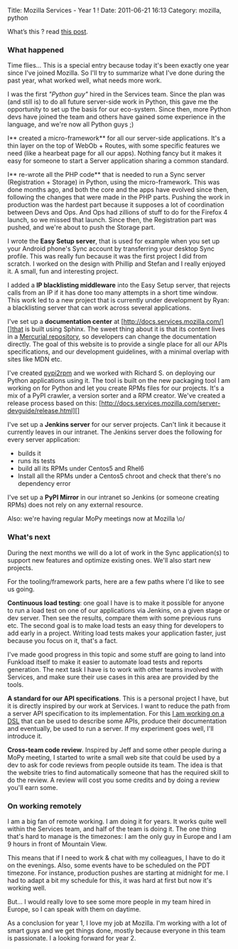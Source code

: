 Title: Mozilla Services - Year 1 !
Date: 2011-06-21 16:13
Category: mozilla, python

What’s this ? read [this post][].   
### What happened

  
Time flies... This is a special entry because today it's been exactly
one year since I've joined Mozilla. So I'll try to summarize what I've
done during the past year, what worked well, what needs more work.   
  
I was the first *"Python guy"* hired in the Services team. Since the
plan was (and still is) to do all future server-side work in Python,
this gave me the opportunity to set up the basis for our eco-system.
Since then, more Python devs have joined the team and others have gained
some experience in the language, and we're now all Python guys ;)   
  
I** created a micro-framework** for all our server-side applications.
It's a thin layer on the top of WebOb + Routes, with some specific
features we need (like a hearbeat page for all our apps). Nothing fancy
but it makes it easy for someone to start a Server application sharing a
common standard.   
  
I** re-wrote all the PHP code** that is needed to run a Sync server
(Registration + Storage) in Python, using the micro-framework. This was
done months ago, and both the core and the apps have evolved since then,
following the changes that were made in the PHP parts. Pushing the work
in production was the hardest part because it supposes a lot of
coordination between Devs and Ops. And Ops had zillions of stuff to do
for the Firefox 4 launch, so we missed that launch. Since then, the
Registration part was pushed, and we're about to push the Storage part.
  
  
I wrote the **Easy Setup server**, that is used for example when you
set up your Android phone's Sync account by transferring your desktop
Sync profile. This was really fun because it was the first project I did
from scratch. I worked on the design with Phillip and Stefan and I
really enjoyed it. A small, fun and interesting project.   
  
I added a **IP blacklisting middleware** into the Easy Setup server,
that rejects calls from an IP if it has done too many attempts in a
short time window. This work led to a new project that is currently
under development by Ryan: a blacklisting server that can work across
several applications.   
  
I've set up a **documentation center** at
[http://docs.services.mozilla.com/][]that is built using Sphinx. The
sweet thing about it is that its content lives in a [Mercurial
repository][], so developers can change the documentation directly. The
goal of this website is to provide a single place for all our APIs
specifications, and our development guidelines, with a minimal overlap
with sites like MDN etc.   
  
I've created [pypi2rpm][] and we worked with Richard S. on deploying
our Python applications using it. The tool is built on the new packaging
tool I am working on for Python and let you create RPMs files for our
projects. It's a mix of a PyPI crawler, a version sorter and a RPM
creator. We've created a release process based on this:
[http://docs.services.mozilla.com/server-devguide/release.html][]   
  
I've set up a **Jenkins server** for our server projects. Can't link it
because it currently leaves in our intranet. The Jenkins server does the
following for every server application:   
-   builds it
-   runs its tests
-   build all its RPMs under Centos5 and Rhel6
-   Install all the RPMs under a Centos5 chroot and check that there's
    no dependency error

  
I've set up a **PyPI Mirror** in our intranet so Jenkins (or someone
creating RPMs) does not rely on any external resource.   
  
Also: we're having regular MoPy meetings now at Mozilla \\o/   
### What's next

  
During the next months we will do a lot of work in the Sync
application(s) to support new features and optimize existing ones. We'll
also start new projects.   
  
For the tooling/framework parts, here are a few paths where I'd like to
see us going.   
  
**Continuous load testing**: one goal I have is to make it possible for
anyone to run a load test on one of our applications via Jenkins, on a
given stage or dev server. Then see the results, compare them with some
previous runs etc. The second goal is to make load tests an easy thing
for developers to add early in a project. Writing load tests makes your
application faster, just because you focus on it, that's a fact.   
  
I've made good progress in this topic and some stuff are going to land
into Funkload itself to make it easier to automate load tests and
reports generation. The next task I have is to work with other teams
involved with Services, and make sure their use cases in this area are
provided by the tools.   
  
**A standard for our API specifications**. This is a personal project I
have, but it is directly inspired by our work at Services. I want to
reduce the path from a server API specification to its implementation.
For this [I am working on a DSL][] that can be used to describe some
APIs, produce their documentation and eventually, be used to run a
server. If my experiment goes well, I'll introduce it.   
  
**Cross-team code review**. Inspired by Jeff and some other people
during a MoPy meeting, I started to write a small web site that could be
used by a dev to ask for code reviews from people outside its team. The
idea is that the website tries to find automatically someone that has
the required skill to do the review. A review will cost you some credits
and by doing a review you'll earn some.   
### On working remotely

  
I am a big fan of remote working. I am doing it for years. It works
quite well within the Services team, and half of the team is doing it.
The one thing that's hard to manage is the timezones: I am the only guy
in Europe and I am 9 hours in front of Mountain View.   
  
This means that if I need to work & chat with my colleagues, I have to
do it on the evenings. Also, some events have to be scheduled on the PDT
timezone. For instance, production pushes are starting at midnight for
me. I had to adapt a bit my schedule for this, it was hard at first but
now it's working well.   
  
But... I would really love to see some more people in my team hired in
Europe, so I can speak with them on daytime.   
  
As a conclusion for year 1, I love my job at Mozilla. I'm working with
a lot of smart guys and we get things done, mostly because everyone in
this team is passionate. I a looking forward for year 2.

  [this post]: http://tarekziade.wordpress.com/2010/11/30/rsync-mozillaservices-community-week-47/
  [http://docs.services.mozilla.com/]: http://docs.services.mozilla.com/
  [Mercurial repository]: https://hg.mozilla.org/services/docs
  [pypi2rpm]: http://pypi.python.org/pypi/pypi2rpm
  [http://docs.services.mozilla.com/server-devguide/release.html]: http://docs.services.mozilla.com/server-devguide/release.html
  [I am working on a DSL]: https://tarekziade.wordpress.com/2011/06/17/anatomy-of-a-web-service-part-2-redbarrel/
